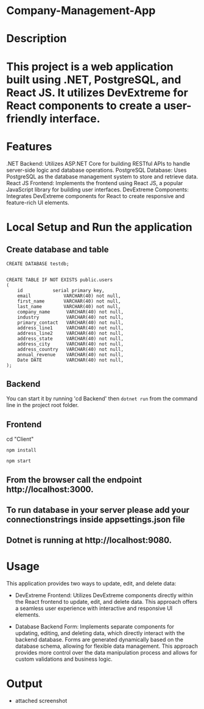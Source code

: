# Company-Management-App
# Description
<h1>This project is a web application built using .NET, PostgreSQL, and React JS. It utilizes DevExtreme for React components to create a user-friendly interface.</h1>

# Features
.NET Backend: Utilizes ASP.NET Core for building RESTful APIs to handle server-side logic and database operations.
PostgreSQL Database: Uses PostgreSQL as the database management system to store and retrieve data.
React JS Frontend: Implements the frontend using React JS, a popular JavaScript library for building user interfaces.
DevExtreme Components: Integrates DevExtreme components for React to create responsive and feature-rich UI elements.


# Local Setup and Run the application

<h2>Create database and table</h2>

```CREATE DATABASE testdb;```

```

CREATE TABLE IF NOT EXISTS public.users
(
    id           serial primary key,
    email            VARCHAR(40) not null,
    first_name       VARCHAR(40) not null,
    last_name        VARCHAR(40) not null,
    company_name      VARCHAR(40) not null,
    industry          VARCHAR(40) not null,
    primary_contact   VARCHAR(40) not null,
    address_line1     VARCHAR(40) not null,
    address_line2     VARCHAR(40) not null,
    address_state     VARCHAR(40) not null,
    address_city      VARCHAR(40) not null,
    address_country   VARCHAR(40) not null,
    annual_revenue    VARCHAR(40) not null,
    Date DATE         VARCHAR(40) not null,
);

```


<h2> Backend</h2>

You can start it by running 'cd Backend' then ```dotnet run``` from the command line in the project root folder. 


<h2>Frontend</h2>
cd "Client"

```npm install```

```npm start```

<h2>From the browser call the endpoint http://localhost:3000.</h2>
<h2>To run database in your server please add your connectionstrings inside appsettings.json file</h2>
<h2>Dotnet is running at http://localhost:9080. </h2>



# Usage
This application provides two ways to update, edit, and delete data:
- DevExtreme Frontend: Utilizes DevExtreme components directly within the React frontend to update, edit, and delete data. This approach offers a seamless user experience with interactive and responsive UI elements.

- Database Backend Form: Implements separate components for updating, editing, and deleting data, which directly interact with the backend database. Forms are generated dynamically based on the database schema, allowing for flexible data management. This approach provides more control over the data manipulation process and allows for custom validations and business logic.

# Output
- attached screenshot

